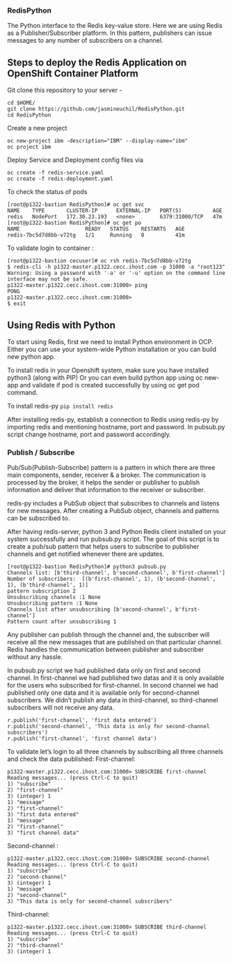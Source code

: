 ### RedisPython

The Python interface to the Redis key-value store. Here we are using Redis as a Publisher/Subscriber platform. In this pattern, publishers can issue messages to any number of subscribers on a channel.

## Steps to deploy the Redis Application on OpenShift Container Platform

Git clone this repository to your server -
```
cd $HOME/
git clone https://github.com/jasmineuchil/RedisPython.git
cd RedisPython
```

Create a new project
```
oc new-project ibm -description="IBM" --display-name="ibm"
oc project ibm
```

Deploy Service and Deployment config files via

```
oc create -f redis-service.yaml
oc create -f redis-deployment.yaml

```

To check the status of pods
```
[root@p1322-bastion RedisPython]# oc get svc
NAME    TYPE       CLUSTER-IP      EXTERNAL-IP   PORT(S)          AGE
redis   NodePort   172.30.23.193   <none>        6379:31000/TCP   47m
[root@p1322-bastion RedisPython]# oc get po
NAME                     READY   STATUS    RESTARTS   AGE
redis-7bc5d7d8bb-v72tg   1/1     Running   0          41m
```

To validate login to container :
```
[root@p1322-bastion cecuser]# oc rsh redis-7bc5d7d8bb-v72tg
$ redis-cli -h p1322-master.p1322.cecc.ihost.com -p 31000 -a "root123"
Warning: Using a password with '-a' or '-u' option on the command line interface may not be safe.
p1322-master.p1322.cecc.ihost.com:31000> ping
PONG
p1322-master.p1322.cecc.ihost.com:31000>
$ exit

```

## Using Redis with Python

To start using Redis, first we need to install Python environment in OCP. Either you can use your system-wide Python installation or you can build new python app.

To install redis in your Openshift system, make sure you have installed python3 (along with PIP) Or you can even build python app using oc new-app and validate if pod is created successfully by using oc get pod command.

To install redis-py
` pip install redis `

After installing redis-py, establish a connection to Redis using redis-py by importing redis and mentioning hostname, port and password. In pubsub.py script change hostname, port and password accordingly.

### Publish / Subscribe

Pub/Sub(Publish-Subscribe) pattern is a pattern in which there are three main components, sender, receiver & a broker. The communication is processed by the broker, it helps the sender or publisher to publish information and deliver that information to the receiver or subscriber.

redis-py includes a PubSub object that subscribes to channels and listens for new messages. After creating a PubSub object, channels and patterns can be subscribed to.

After having redis-server, python 3 and Python Redis client installed on your system successfully and run pubsub.py script. The goal of this script is to create a pub/sub pattern that helps users to subscribe to publisher channels and get notified whenever there are updates.

```
[root@p1322-bastion RedisPython]# python3 pubsub.py
Channels list: [b'third-channel', b'second-channel', b'first-channel']
Number of subscribers:  [(b'first-channel', 1), (b'second-channel', 1), (b'third-channel', 1)]
pattern subscription 2
Unsubscribing channels :1 None
Unsubscribing pattern :1 None
Channels list after unsubscribing [b'second-channel', b'first-channel']
Pattern count after unsubscribing 1
```

Any publisher can publish through the channel and, the subscriber will receive all the new messages that are published on that particular channel. Redis handles the communication between publisher and subscriber without any hassle.

In pubsub.py script we had published data only on first and second channel. In first-channel we had published two datas and it is only available for the users who subscribed for first-channel. In second channel we had published only one data and it is available only for second-channel subscribers. We didn’t publish any data in third-channel, so third-channel subscribers will not receive any data.
```
r.publish('first-channel', 'first data entered')
r.publish('second-channel', 'This data is only for second-channel subscribers')
r.publish('first-channel', 'first channel data')
```

To validate let’s login to all three channels by subscribing all three channels and check the data published:
First-channel:
```
p1322-master.p1322.cecc.ihost.com:31000> SUBSCRIBE first-channel
Reading messages... (press Ctrl-C to quit)
1) "subscribe"
2) "first-channel"
3) (integer) 1
1) "message"
2) "first-channel"
3) "first data entered"
1) "message"
2) "first-channel"
3) "first channel data"
```

Second-channel :
```
p1322-master.p1322.cecc.ihost.com:31000> SUBSCRIBE second-channel
Reading messages... (press Ctrl-C to quit)
1) "subscribe"
2) "second-channel"
3) (integer) 1
1) "message"
2) "second-channel"
3) "This data is only for second-channel subscribers"
```

Third-channel:
```
p1322-master.p1322.cecc.ihost.com:31000> SUBSCRIBE third-channel
Reading messages... (press Ctrl-C to quit)
1) "subscribe"
2) "third-channel"
3) (integer) 1
```
